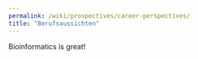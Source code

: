 ```yaml
---
permalink: /wiki/prospectives/career-perspectives/
title: "Berufsaussichten"
---
```


Bioinformatics is great!